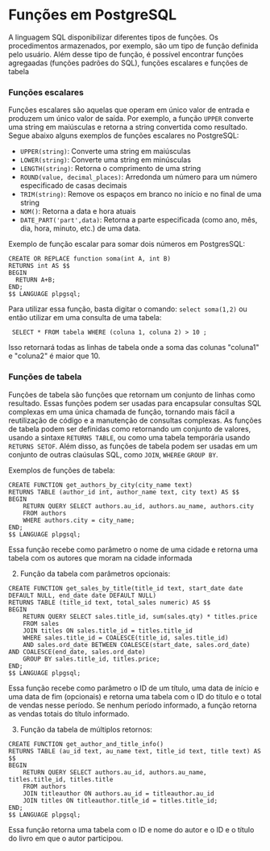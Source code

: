 # Funções em PostgreSQL

A linguagem SQL disponibilizar diferentes tipos de funções. Os procedimentos armazenados, por exemplo, são um tipo de função definida pelo usuário. Além desse tipo de função, é possível encontrar funções agregaadas (funções padrões do SQL), funções escalares e funções de tabela

### Funções escalares

Funções escalares são aquelas que operam em único valor de entrada e produzem um único valor de saída. Por exemplo, a função `UPPER` converte uma string em maiúsculas e retorna a string convertida como resultado. Segue abaixo alguns exemplos de funções escalares no PostgreSQL:

- `UPPER(string)`: Converte uma string em maiúsculas
- `LOWER(string)`: Converte uma string em minúsculas
- `LENGTH(string)`: Retorna o comprimento de uma string
- `ROUND(value, decimal_places)`: Arredonda um número para um número especificado de casas decimais
- `TRIM(string)`: Remove os espaços em branco no início e no final de uma string
- `NOM()`: Retorna a data e hora atuais
- `DATE_PART('part',data)`: Retorna a parte especificada (como ano, mês, dia, hora, minuto, etc.) de uma data.

Exemplo de função escalar para somar dois números em PostgresSQL:

```
CREATE OR REPLACE function soma(int A, int B)
RETURNS int AS $$
BEGIN
  RETURN A+B;
END;
$$ LANGUAGE plpgsql;
```
Para utilizar essa função, basta digitar o comando: `select soma(1,2)`
ou então utilizar em uma consulta de uma tabela:

` SELECT * FROM tabela WHERE (coluna 1, coluna 2) > 10 ;`

Isso retornará todas as linhas de tabela onde a soma das colunas "coluna1" e "coluna2" é maior que 10.

### Funções de tabela

Funções de tabela são funções que retornam um conjunto de linhas como resultado. Essas funções podem ser usadas para encapsular consultas SQL complexas em uma única chamada de função, tornando mais fácil a reutilização de código e a manutenção de consultas complexas. As funções de tabela podem ser definidas como retornando um conjunto de valores, usando a sintaxe `RETURNS TABLE`, ou como uma tabela temporária usando `RETURNS SETOF`. Além disso, as funções de tabela podem ser usadas em um conjunto de outras claúsulas SQL, como `JOIN`, `WHERE`e `GROUP BY`.

Exemplos de funções de tabela:

```
CREATE FUNCTION get_authors_by_city(city_name text) 
RETURNS TABLE (author_id int, author_name text, city text) AS $$
BEGIN
    RETURN QUERY SELECT authors.au_id, authors.au_name, authors.city
    FROM authors
    WHERE authors.city = city_name;
END;
$$ LANGUAGE plpgsql;
```

Essa função recebe como parâmetro o nome de uma cidade e retorna uma tabela com os autores que moram na cidade informada

2. Função da tabela com parâmetros opcionais:

```
CREATE FUNCTION get_sales_by_title(title_id text, start_date date DEFAULT NULL, end_date date DEFAULT NULL) 
RETURNS TABLE (title_id text, total_sales numeric) AS $$
BEGIN
    RETURN QUERY SELECT sales.title_id, sum(sales.qty) * titles.price
    FROM sales
    JOIN titles ON sales.title_id = titles.title_id
    WHERE sales.title_id = COALESCE(title_id, sales.title_id)
    AND sales.ord_date BETWEEN COALESCE(start_date, sales.ord_date) AND COALESCE(end_date, sales.ord_date)
    GROUP BY sales.title_id, titles.price;
END;
$$ LANGUAGE plpgsql;
```

Essa função recebe como parâmetro o ID de um título, uma data de início e uma data de fim (opcionais) e retorna uma tabela com o ID do título e o total de vendas nesse período. Se nenhum período informado, a função retorna as vendas totais do título informado.

3. Função da tabela de múltiplos retornos:

```
CREATE FUNCTION get_author_and_title_info() 
RETURNS TABLE (au_id text, au_name text, title_id text, title text) AS $$
BEGIN
    RETURN QUERY SELECT authors.au_id, authors.au_name, titles.title_id, titles.title
    FROM authors
    JOIN titleauthor ON authors.au_id = titleauthor.au_id
    JOIN titles ON titleauthor.title_id = titles.title_id;
END;
$$ LANGUAGE plpgsql;
```
Essa função retorna uma tabela com o ID e nome do autor e o ID e o título do livro em que o autor participou.

